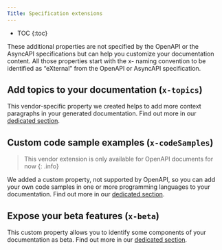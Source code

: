 ```yaml
---
Title: Specification extensions
---
```


- TOC
{:toc}

These additional properties are not specified by the OpenAPI or the AsyncAPI specifications but can help you customize your documentation content. All those properties start with the x- naming convention to be identified as “eXternal” from the OpenAPI or AsyncAPI specification.

## Add topics to your documentation (`x-topics`)

This vendor-specific property we created helps to add more context paragraphs in your generated documentation. Find out more in our [dedicated section](/help/enhance-documentation-content/topics/).

## Custom code sample examples (`x-codeSamples`)

> This vendor extension is only available for OpenAPI documents for now
{: .info}

We added a custom property, not supported by OpenAPI, so you can add your own code samples in one or more programming languages to your documentation. Find out more in our [dedicated section](/help/specification-support/doc-code-samples).

## Expose your beta features (`x-beta`)

This custom property allows you to identify some components of your
documentation as beta. Find out more in our [dedicated
section](/help/specification-support/doc-beta).
